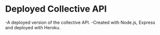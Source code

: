 # Deployed Collective API

-A deployed version of the collective API. 
-Created with Node.js, Express and deployed with Heroku.